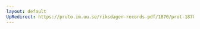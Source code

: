 ```yaml
---
layout: default
UpRedirect: https://pruto.im.uu.se/riksdagen-records-pdf/1870/prot-1870--ak--127/prot-1870--ak--127_011.pdf
---
```


